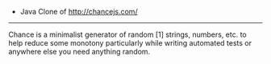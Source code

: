 * Java Clone of http://chancejs.com/

----
Chance is a minimalist generator of random [1] strings, numbers, etc. to help reduce some monotony particularly while writing automated tests or anywhere else you need anything random.
